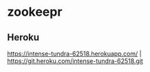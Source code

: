 # zookeepr

## Heroku
https://intense-tundra-62518.herokuapp.com/ | https://git.heroku.com/intense-tundra-62518.git
